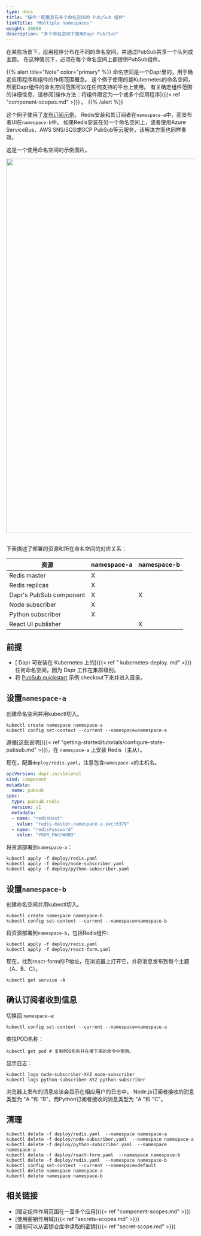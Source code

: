```yaml
---
type: docs
title: "操作：配置具有多个命名空间的 Pub/Sub 组件"
linkTitle: "Multiple namespaces"
weight: 20000
description: "多个命名空间下使用Dapr Pub/Sub"
---
```


在某些场景下，应用程序分布在不同的命名空间，并通过PubSub共享一个队列或主题。 在这种情况下，必须在每个命名空间上都提供PubSub组件。

{{% alert title="Note" color="primary" %}}
命名空间是一个Dapr里的，用于确定应用程序和组件的作用范围概念。 这个例子使用的是Kubernetes的命名空间，然而Dapr组件的命名空间范围可以在任何支持的平台上使用。 有关确定组件范围的详细信息，请参阅[操作方法：将组件限定为一个或多个应用程序]({{< ref "component-scopes.md" >}}) 。
{{% /alert %}}

这个例子使用了[发布订阅示例](https://github.com/dapr/quickstarts/tree/master/tutorials/pub-sub)。 Redis安装和其订阅者在`namespace-a`中，而发布者UI在`namespace-b`中。 如果Redis安装在另一个命名空间上，或者使用Azure ServiceBus、AWS SNS/SQS或GCP PubSub等云服务，该解决方案也同样奏效。

这是一个使用命名空间的示例图片。

<img src="/images/pubsub-multiple-namespaces.png" width=1000>
<br></br>

下表描述了部署的资源和所在命名空间的对应关系：

| 资源                      | namespace-a | namespace-b |
| ----------------------- | ----------- | ----------- |
| Redis master            | X           |             |
| Redis replicas          | X           |             |
| Dapr's PubSub component | X           | X           |
| Node subscriber         | X           |             |
| Python subscriber       | X           |             |
| React UI publisher      |             | X           |

## 前提

* [ Dapr 可安装在 Kubernetes 上的]({{< ref " kubernetes-deploy. md" >}})任何命名空间，因为 Dapr 工作在集群级别。
* 将 [PubSub quickstart](https://github.com/dapr/quickstarts/tree/master/tutorials/pub-sub) 示例 checkout下来并进入目录。

## 设置`namespace-a`

创建命名空间并用kubectl切入。
```
kubectl create namespace namespace-a
kubectl config set-context --current --namespace=namespace-a
```

遵循[这些说明]({{< ref "getting-started/tutorials/configure-state-pubsub.md" >}})，在 `namespace-a` 上安装 Redis（主从）。

现在，配置`deploy/redis.yaml`，注意包含`namespace-a`的主机名。

```yaml
apiVersion: dapr.io/v1alpha1
kind: Component
metadata:
  name: pubsub
spec:
  type: pubsub.redis
  version: v1
  metadata:
  - name: "redisHost"
    value: "redis-master.namespace-a.svc:6379"
  - name: "redisPassword"
    value: "YOUR_PASSWORD"
```

将资源部署到`namespace-a`：
```
kubectl apply -f deploy/redis.yaml
kubectl apply -f deploy/node-subscriber.yaml
kubectl apply -f deploy/python-subscriber.yaml
```

## 设置`namespace-b`

创建命名空间并用kubectl切入。
```
kubectl create namespace namespace-b
kubectl config set-context --current --namespace=namespace-b
```

将资源部署到`namespace-b`，包括Redis组件:
```
kubectl apply -f deploy/redis.yaml
kubectl apply -f deploy/react-form.yaml
```

现在，找到react-form的IP地址，在浏览器上打开它，并将消息发布到每个主题（A、B、C）。
```
kubectl get service -A
```

## 确认订阅者收到信息

切换回 `namespace-a`:
```
kubectl config set-context --current --namespace=namespace-a
```

查找POD名称：
```
kubectl get pod # 复制POD名称并在接下来的命令中使用。
```

显示日志：
```
kubectl logs node-subscriber-XYZ node-subscriber
kubectl logs python-subscriber-XYZ python-subscriber
```

浏览器上发布的消息应该会显示在相应用户的日志中。 Node.js订阅者接收的消息类型为 "A "和 "B"，而Python订阅者接收的消息类型为 "A "和 "C"。

## 清理

```
kubectl delete -f deploy/redis.yaml  --namespace namespace-a
kubectl delete -f deploy/node-subscriber.yaml  --namespace namespace-a
kubectl delete -f deploy/python-subscriber.yaml  --namespace namespace-a
kubectl delete -f deploy/react-form.yaml  --namespace namespace-b
kubectl delete -f deploy/redis.yaml  --namespace namespace-b
kubectl config set-context --current --namespace=default
kubectl delete namespace namespace-a
kubectl delete namespace namespace-b
```

## 相关链接

- [限定组件作用范围在一至多个应用]({{< ref "component-scopes.md" >}})
- [使用密钥作用域]({{< ref "secrets-scopes.md" >}})
- [限制可以从密钥仓库中读取的密钥]({{< ref "secret-scope.md" >}})
